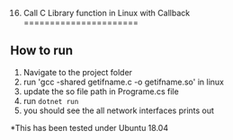 ﻿16. Call C Library function in Linux with Callback
======================

## How to run

1. Navigate to the project folder
2. run 'gcc -shared getifname.c -o getifname.so' in linux
3. update the so file path in Programe.cs file
4. run `dotnet run`
5. you should see the all network interfaces prints out

*This has been tested under Ubuntu 18.04